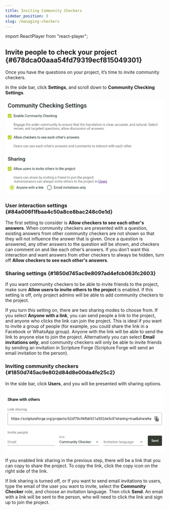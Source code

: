 ```yaml
---
title: Inviting Community Checkers
sidebar_position: 3
slug: /managing-checkers
---
```


import ReactPlayer from "react-player";

## Invite people to check your project {#678dca00aaa54fd79319ecf815049301}

<ReactPlayer controls url="https://youtu.be/aBPHCF56hxA" />

Once you have the questions on your project, it’s time to invite community checkers.

In the side bar, click **Settings**, and scroll down to **Community Checking Settings**.

![](./998098765.png)

### User interaction settings {#84a006f1fbaa4c50a8ce8bac248c0e1d}

The first setting to consider is **Allow checkers to see each other's answers**. When community checkers are presented with a question, existing answers from other community checkers are not shown so that they will not influence the answer that is given. Once a question is answered, any other answers to the question will be shown, and checkers can comment on and like each other’s answers. If you don’t want this interaction and want answers from other checkers to always be hidden, turn off **Allow checkers to see each other's answers**.

### Sharing settings {#1850d745ac9e8097ad4efcb063fc2603}

If you want community checkers to be able to invite friends to the project, make sure **Allow users to invite others to the project** is enabled. If this setting is off, only project admins will be able to add community checkers to the project.

If you turn this setting on, there are two sharing modes to choose from. If you select **Anyone with a link**, you can send people a link to the project, and anyone who clicks the link can join the project. This is ideal if you want to invite a group of people (for example, you could share the link in a Facebook or WhatsApp group). Anyone with the link will be able to send the link to anyone else to join the project. Alternatively you can select **Email invitations only**, and community checkers will only be able to invite friends by sending an invitation in Scripture Forge (Scripture Forge will send an email invitation to the person).

### Inviting community checkers {#1850d745ac9e802d84d8e00da4fe25c2}

In the side bar, click **Users**, and you will be presented with sharing options.

![](./1688833473.png)

If you enabled link sharing in the previous step, there will be a link that you can copy to share the project. To copy the link, click the copy icon on the right side of the link.

If link sharing is turned off, or if you want to send email invitations to users, type the email of the user you want to invite, select the **Community Checker** role, and choose an invitation language. Then click **Send**. An email with a link will be sent to the person, who will need to click the link and sign up to join the project.

